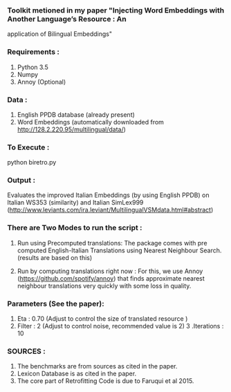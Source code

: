 ### Toolkit metioned in my paper "Injecting Word Embeddings with Another Language’s Resource : An
application of Bilingual Embeddings"

### Requirements : 
1. Python 3.5
2. Numpy
3. Annoy (Optional)

### Data :
1. English PPDB database (already present)
2. Word Embeddings (automatically downloaded from http://128.2.220.95/multilingual/data/)

### To Execute : 
python biretro.py

### Output :
Evaluates the improved Italian Embeddings (by using English PPDB) on Italian WS353 (similarity) and Italian SimLex999 (http://www.leviants.com/ira.leviant/MultilingualVSMdata.html#abstract)



### There are Two Modes to run the script : 
1. Run using Precomputed translations: The package comes with pre computed English-Italian Translations using Nearest Neighbour Search. (results are based on this)

2. Run by computing translations right now : For this, we use Annoy (https://github.com/spotify/annoy) that finds approximate nearest neighbour translations very quickly with some loss in quality.


### Parameters (See the paper):
1. Eta : 0.70 (Adjust to control the size of translated resource )
2. Filter : 2 (Adjust to control noise, recommended value is 2)
3 .Iterations : 10


### SOURCES :
1. The benchmarks are from sources as cited in the paper.
2. Lexicon Database is as cited in the paper.
3. The core part of Retrofitting Code is due to Faruqui et al 2015.



